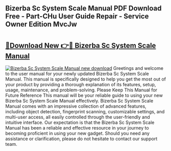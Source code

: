 ## Bizerba Sc System Scale Manual PDF Download Free - Part-CHu User Guide Repair - Service Owner Edition MvcJw

# <h2><a href="http://bc6199.oget.top/?id=Bizerba+Sc+System+Scale+Manual">🔗Download New 👉🔴 Bizerba Sc System Scale Manual</a></h2>

[![Bizerba Sc System Scale Manual new download](https://i.imgur.com/5g1atiW.png)](http://bc6199.oget.top/?id=Bizerba+Sc+System+Scale+Manual)
Greetings and welcome to the user manual for your newly updated Bizerba Sc System Scale Manual. This manual is specifically designed to help you get the most out of your product by providing a thorough explanation of its features, setup, usage, maintenance, and problem-solving. Please Keep This Manual for Future Reference This manual will be your reliable guide to using your new Bizerba Sc System Scale Manual effectively. Bizerba Sc System Scale Manual comes with an impressive collection of advanced features, including object detection, fingerprint scanning, customizable settings, and multi-user access, all easily controlled through the user-friendly and intuitive interface. Our expectation is that the Bizerba Sc System Scale Manual has been a reliable and effective resource in your journey to becoming proficient in using your new gadget. Should you need any assistance or clarification, please do not hesitate to contact our support team.
